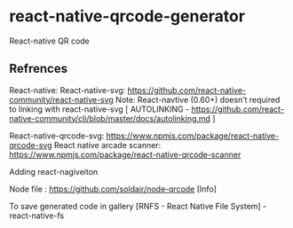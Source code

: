 # react-native-qrcode-generator

React-native QR code

## Refrences

React-native: 
React-native-svg: https://github.com/react-native-community/react-native-svg 
	Note: React-navtive (0.60+) doesn’t required to linking with react-native-svg 
	[ AUTOLINKING - https://github.com/react-native-community/cli/blob/master/docs/autolinking.md ]


React-native-qrcode-svg:	https://www.npmjs.com/package/react-native-qrcode-svg
React native arcade scanner: 	https://www.npmjs.com/package/react-native-qrcode-scanner

Adding react-nagiveiton

Node file : https://github.com/soldair/node-qrcode [Info]


To save generated code in gallery [RNFS - React Native File System] - react-native-fs

